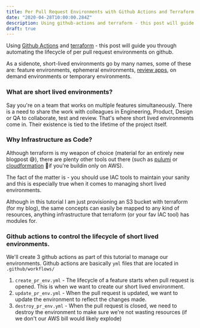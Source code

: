 ```yaml
---
title: Per Pull Request Environments with Github Actions and Terraform
date: "2020-04-28T10:00:00.284Z"
description: Using github-actions and terraform - this post will guide you through how to manage the lifecycle of short lived environments.
draft: true
---
```


Using [Github Actions](https://github.com/features/actions) and [terraform](https://www.terraform.io/) - this post will guide you through automating the lifecycle of per pull request environments on github.

As a sidenote, short-lived environments go by many names, some of these are: feature environments, ephemeral environments, [review apps](https://devcenter.heroku.com/articles/github-integration-review-apps), on demand environments or temporary environments.

### What are short lived environments?

Say you're on a team that works on multiple features simultaneously. There is a need to share the work with colleagues in Engineering, Product, Design or QA to collaborate, test and review. That's where short lived environments come in. Their existence is tied to the lifetime of the project itself.

### Why Infrastructure as Code?

Although terraform is my weapon of choice (material for an entirely new blogpost 😅), there are plenty other tools out there (such as [pulumi](https://www.pulumi.com/) or [cloudformation](https://aws.amazon.com/cloudformation/) 😬if you're buildin only on AWS).

The fact of the matter is - you should use IAC tools to maintain your sanity and this is especially true when it comes to managing short lived environments.

Although in this tutorial I am just provisioning an S3 bucket with terraform (for my blog), the same concepts can easily be mapped to any kind of resources, anything infrastructure that terraform (or your fav IAC tool) has modules for.

### Github actions to control the lifecycle of short lived environments.

We'll create 3 github actions as part of this tutorial to manage our environments. Github actions are basically `yml` files that are located in `.github/workflows/`

1. `create_pr_env.yml` - The lifecycle of a feature starts when pull request is opened. This is when we want to create our short lived environment.
2. `update_pr_env.yml` - When the pull request is updated, we want to update the environment to reflect the changes made.
3. `destroy_pr_env.yml` - When the pull request is closed, we need to destroy the environment to make sure we're not wasting resources (if we don't our AWS bill would likely explode)

